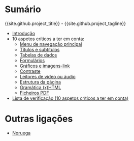 # Sumário

{{site.github.project_title}} - {{site.github.project_tagline}}

- [Introdução](introducao.md)
- 10 aspetos críticos a ter em conta:
  - [Menu de navegação principal](menu.md)
  - [Títulos e subtítulos](titulos.md)
  - [Tabelas de dados](tabelas-de-dados.md)
  - [Formulários](formularios.md)
  - [Gráficos e imagens-link](imagens.md)
  - [Contraste](contraste.md)
  - [Leitores de vídeo ou áudio](leitores-media.md)
  - [Estrutura da página](estrutura.md)
  - [Gramática (x)HTML](dtd.md)
  - [Ficheiros PDF](ficheiros-pdf.md)
- [Lista de verificação (10 aspetos críticos a ter em conta)](lista-verificacao.md)

# Outras ligações

- [Noruega](norway-key.md)
